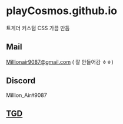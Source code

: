 # playCosmos.github.io
트게더 커스텀 CSS 가끔 만듬


## Mail
Millionair9087@gmail.com ( 잘 안들어감 ㅎㅎ)

## Discord
Million_Air#9087

## [TGD](https://tgd.kr/million_air)
